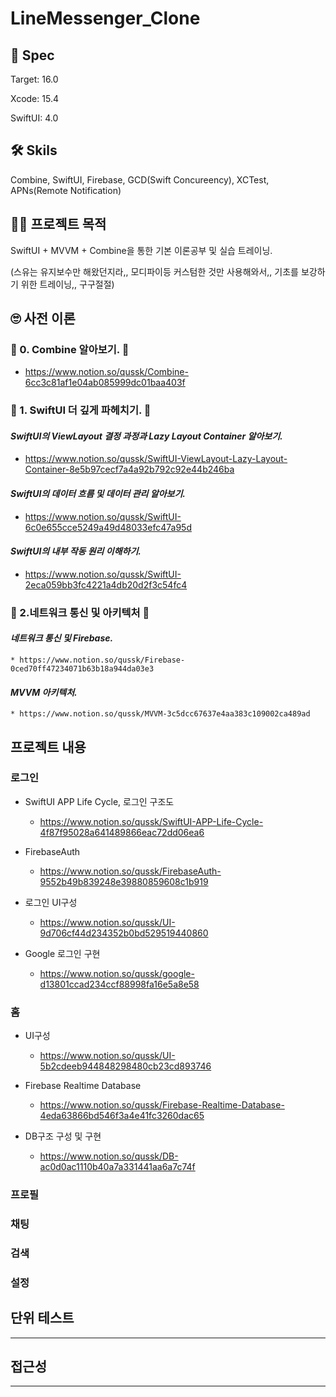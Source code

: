 # LineMessenger_Clone


## 🦾 Spec
  
Target: 16.0  

Xcode: 15.4  
 
SwiftUI: 4.0  



## 🛠️ Skils
  
  
 Combine, SwiftUI, Firebase, GCD(Swift Concureency), XCTest, APNs(Remote Notification)



## 😮‍💨 프로젝트 목적 
  
  
SwiftUI + MVVM + Combine을 통한 기본 이론공부 및 실습 트레이닝.  
  
  
(스유는 유지보수만 해왔던지라,, 모디파이등 커스텀한 것만 사용해와서,, 기초를 보강하기 위한 트레이닝,, 구구절절)
  
  
  
  

## 🙄 사전 이론

  

### 🐰 0. Combine 알아보기. 🐰
* https://www.notion.so/qussk/Combine-6cc3c81af1e04ab085999dc01baa403f
  
  

### 🐤 1. SwiftUI 더 깊게 파헤치기. 🐤
  
  
#### *SwiftUI의 ViewLayout 결정 과정과 Lazy Layout Container 알아보기.* 
* https://www.notion.so/qussk/SwiftUI-ViewLayout-Lazy-Layout-Container-8e5b97cecf7a4a92b792c92e44b246ba
  
  

#### *SwiftUI의 데이터 흐름 및 데이터 관리 알아보기.*  
* https://www.notion.so/qussk/SwiftUI-6c0e655cce5249a49d48033efc47a95d
  
  

#### *SwiftUI의 내부 작동 원리 이해하기.*
* https://www.notion.so/qussk/SwiftUI-2eca059bb3fc4221a4db20d2f3c54fc4  
  
  
  
 
### 🌟 2.네트워크 통신 및 아키텍처 🌟
  
#### *네트워크 통신 및 Firebase.*
    * https://www.notion.so/qussk/Firebase-0ced70ff47234071b63b18a944da03e3
  
  
#### *MVVM 아키텍처.*
    * https://www.notion.so/qussk/MVVM-3c5dcc67637e4aa383c109002ca489ad
    
    
      
  

## 프로젝트 내용
  

### 로그인

* SwiftUI APP Life Cycle,  로그인 구조도
    * https://www.notion.so/qussk/SwiftUI-APP-Life-Cycle-4f87f95028a641489866eac72dd06ea6

* FirebaseAuth
    * https://www.notion.so/qussk/FirebaseAuth-9552b49b839248e39880859608c1b919
  
  
  
* 로그인 UI구성
    * https://www.notion.so/qussk/UI-9d706cf44d234352b0bd529519440860


* Google 로그인 구현
    * https://www.notion.so/qussk/google-d13801ccad234ccf88998fa16e5a8e58


### 홈

* UI구성
    * https://www.notion.so/qussk/UI-5b2cdeeb944848298480cb23cd893746


* Firebase Realtime Database
    * https://www.notion.so/qussk/Firebase-Realtime-Database-4eda63866bd546f3a4e41fc3260dac65

* DB구조 구성 및 구현
    * https://www.notion.so/qussk/DB-ac0d0ac1110b40a7a331441aa6a7c74f
    
    


### 프로필

### 채팅

### 검색

### 설정



## 단위 테스트
***


## 접근성
***





